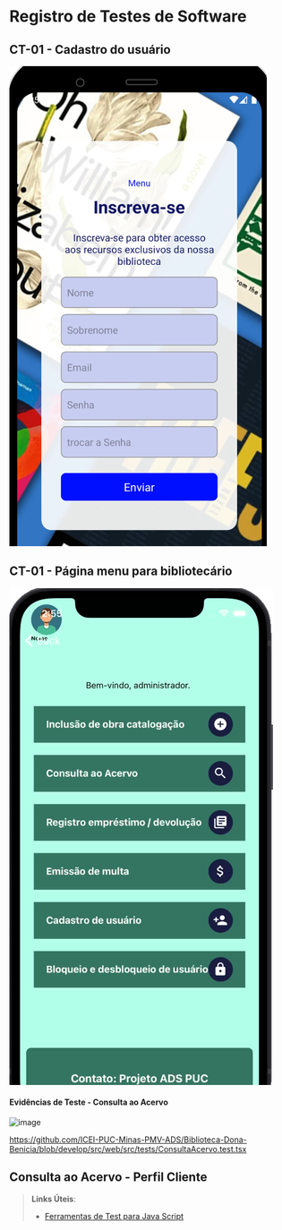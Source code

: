 # Registro de Testes de Software

## CT-01 - Cadastro do usuário 

![Cadastre-se](https://github.com/ICEI-PUC-Minas-PMV-ADS/Biblioteca-Dona-Benicia/blob/main/docs/img/cadastro.png)

## CT-01 - Página menu para bibliotecário  

![Página menu para bibliotecário ](https://github.com/ICEI-PUC-Minas-PMV-ADS/Biblioteca-Dona-Benicia/blob/main/docs/img/Bibliotecario.png)

#### Evidências de Teste - Consulta ao Acervo

![image](https://github.com/ICEI-PUC-Minas-PMV-ADS/Biblioteca-Dona-Benicia/assets/61097764/9698ce4a-efb9-4b1e-9480-47dda3cdc7e1)

https://github.com/ICEI-PUC-Minas-PMV-ADS/Biblioteca-Dona-Benicia/blob/develop/src/web/src/tests/ConsultaAcervo.test.tsx



## Consulta ao Acervo - Perfil Cliente


> **Links Úteis**:
> - [Ferramentas de Test para Java Script](https://geekflare.com/javascript-unit-testing/)
